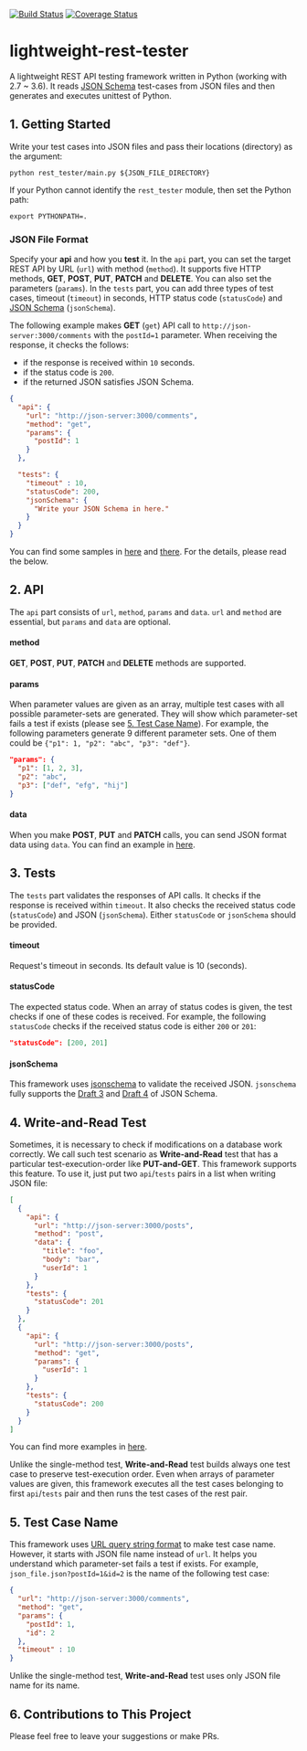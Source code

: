 [![Build Status](https://travis-ci.org/ridibooks/lightweight-rest-tester.svg?branch=master)](https://travis-ci.org/ridibooks/lightweight-rest-tester)
[![Coverage Status](https://coveralls.io/repos/github/ridibooks/lightweight-rest-tester/badge.svg?branch=HEAD)](https://coveralls.io/github/ridibooks/lightweight-rest-tester?branch=HEAD)

# lightweight-rest-tester
A lightweight REST API testing framework written in Python (working with 2.7 ~ 3.6). It reads [JSON Schema](http://json-schema.org) test-cases from JSON files and then generates and executes unittest of Python. 

## 1. Getting Started
Write your test cases into JSON files and pass their locations (directory) as the argument:
```
python rest_tester/main.py ${JSON_FILE_DIRECTORY}
```

If your Python cannot identify the `rest_tester` module, then set the Python path:
```
export PYTHONPATH=.
```

### JSON File Format
Specify your **api** and how you **test** it. In the `api` part, you can set the target REST API by URL (`url`) with method (`method`). It supports five HTTP methods, **GET**, **POST**, **PUT**, **PATCH** and **DELETE**. You can also set the parameters (`params`). In the `tests` part, you can add three types of test cases, timeout (`timeout`) in seconds, HTTP status code (`statusCode`) and [JSON Schema](http://json-schema.org) (`jsonSchema`).

The following example makes **GET** (`get`) API call to `http://json-server:3000/comments` with the `postId=1` parameter. When receiving the response, it checks the follows:

- if the response is received within `10` seconds.
- if the status code is `200`.
- if the returned JSON satisfies JSON Schema.

```json
{
  "api": {
    "url": "http://json-server:3000/comments",
    "method": "get",
    "params": {
      "postId": 1
    }
  },

  "tests": {
    "timeout" : 10,
    "statusCode": 200,
    "jsonSchema": {
      "Write your JSON Schema in here."
    }
  }
}
```

You can find some samples in [here](/samples) and [there](/test/function/resources). For the details, please read the below.

## 2. API

The `api` part consists of `url`, `method`, `params` and `data`. `url` and `method` are essential, but `params` and `data` are optional.

#### method
**GET**, **POST**, **PUT**, **PATCH** and **DELETE** methods are supported.

#### params
When parameter values are given as an array, multiple test cases with all possible parameter-sets are generated. They will show which parameter-set fails a test if exists (please see [5. Test Case Name](#5-test-case-name)). For example, the following parameters generate 9 different parameter sets. One of them could be `{"p1": 1, "p2": "abc", "p3": "def"}`.
```json
"params": {
  "p1": [1, 2, 3],
  "p2": "abc",
  "p3": ["def", "efg", "hij"]
}
```

#### data
When you make **POST**, **PUT** and **PATCH** calls, you can send JSON format data using `data`. You can find an example in [here](/test/function/resources/test_function_single_post.json).

## 3. Tests

The `tests` part validates the responses of API calls. It checks if the response is received within `timeout`. It also checks the received status code (`statusCode`) and JSON (`jsonSchema`). Either `statusCode` or `jsonSchema` should be provided.

#### timeout
Request's timeout in seconds. Its default value is 10 (seconds).

#### statusCode
The expected status code. When an array of status codes is given, the test checks if one of these codes is received. For example, the following `statusCode` checks if the received status code is either `200` or `201`:
```json
"statusCode": [200, 201]
```

#### jsonSchema
This framework uses [jsonschema](https://github.com/Julian/jsonschema) to validate the received JSON. `jsonschema` fully supports the [Draft 3](https://github.com/json-schema-org/JSON-Schema-Test-Suite) and [Draft 4](https://github.com/json-schema-org/JSON-Schema-Test-Suite) of JSON Schema.

## 4. Write-and-Read Test

Sometimes, it is necessary to check if modifications on a database work correctly. We call such test scenario as **Write-and-Read** test that has a particular test-execution-order like **PUT-and-GET**. This framework supports this feature. To use it, just put two `api`/`tests` pairs in a list when writing JSON file:

```json
[
  {
    "api": {
      "url": "http://json-server:3000/posts",
      "method": "post",
      "data": {
        "title": "foo",
        "body": "bar",
        "userId": 1
      }
    },
    "tests": {
      "statusCode": 201
    }
  },
  {
    "api": {
      "url": "http://json-server:3000/posts",
      "method": "get",
      "params": {
        "userId": 1
      }
    },
    "tests": {
      "statusCode": 200
    }
  }
]
```

You can find more examples in [here](/test/function/resources).

Unlike the single-method test, **Write-and-Read** test builds always one test case to preserve test-execution order. Even when arrays of parameter values are given, this framework executes all the test cases belonging to first `api`/`tests` pair and then runs the test cases of the rest pair.

## 5. Test Case Name

This framework uses [URL query string format](https://en.wikipedia.org/wiki/Query_string) to make test case name. However, it starts with JSON file name instead of `url`. It helps you understand which parameter-set fails a test if exists. For example, `json_file.json?postId=1&id=2` is the name of the following test case:

```json
{
  "url": "http://json-server:3000/comments",
  "method": "get",
  "params": {
    "postId": 1,
    "id": 2
  },
  "timeout" : 10
}
```

Unlike the single-method test, **Write-and-Read** test uses only JSON file name for its name.

## 6. Contributions to This Project

Please feel free to leave your suggestions or make PRs.
